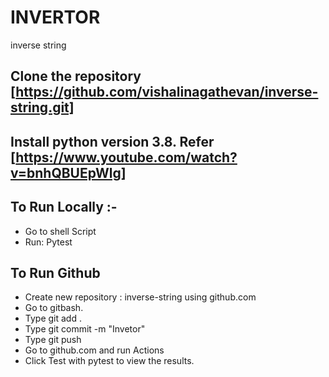 # INVERTOR 
inverse string
## Clone the repository [https://github.com/vishalinagathevan/inverse-string.git]
## Install python version 3.8. Refer [https://www.youtube.com/watch?v=bnhQBUEpWlg]

## To Run Locally :-
* Go to shell Script
* Run: Pytest

   
## To Run Github 
* Create new repository : inverse-string using github.com
* Go to gitbash.
 * Type git add .
 * Type git commit -m "Invetor" 
 * Type git push
* Go to github.com and run Actions
* Click  Test with pytest to view the results.
